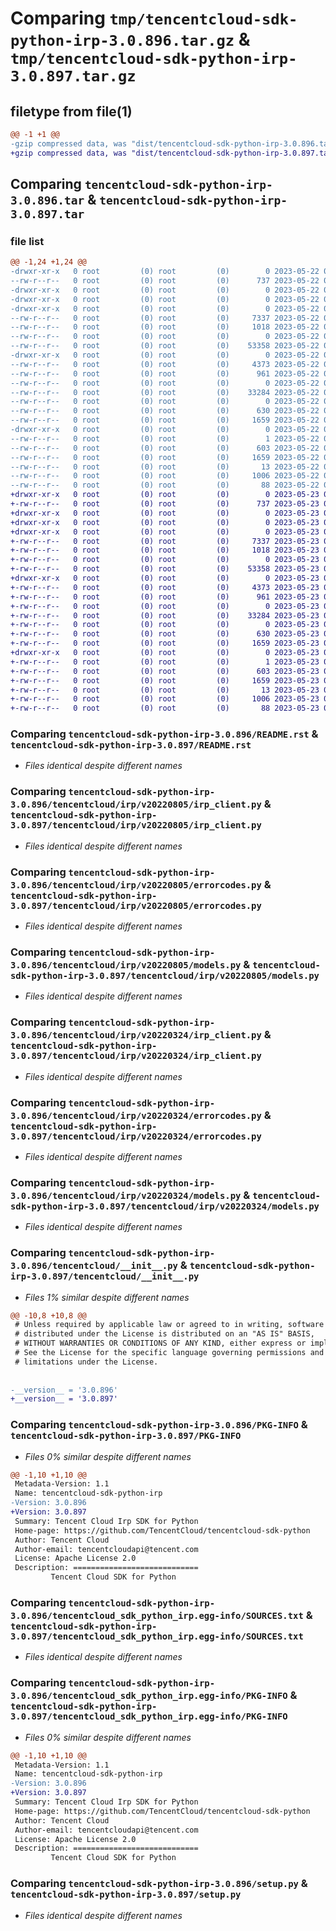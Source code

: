 # Comparing `tmp/tencentcloud-sdk-python-irp-3.0.896.tar.gz` & `tmp/tencentcloud-sdk-python-irp-3.0.897.tar.gz`

## filetype from file(1)

```diff
@@ -1 +1 @@
-gzip compressed data, was "dist/tencentcloud-sdk-python-irp-3.0.896.tar", last modified: Mon May 22 00:26:09 2023, max compression
+gzip compressed data, was "dist/tencentcloud-sdk-python-irp-3.0.897.tar", last modified: Tue May 23 02:25:27 2023, max compression
```

## Comparing `tencentcloud-sdk-python-irp-3.0.896.tar` & `tencentcloud-sdk-python-irp-3.0.897.tar`

### file list

```diff
@@ -1,24 +1,24 @@
-drwxr-xr-x   0 root         (0) root         (0)        0 2023-05-22 00:26:09.000000 tencentcloud-sdk-python-irp-3.0.896/
--rw-r--r--   0 root         (0) root         (0)      737 2023-05-22 00:26:09.000000 tencentcloud-sdk-python-irp-3.0.896/README.rst
-drwxr-xr-x   0 root         (0) root         (0)        0 2023-05-22 00:26:09.000000 tencentcloud-sdk-python-irp-3.0.896/tencentcloud/
-drwxr-xr-x   0 root         (0) root         (0)        0 2023-05-22 00:26:09.000000 tencentcloud-sdk-python-irp-3.0.896/tencentcloud/irp/
-drwxr-xr-x   0 root         (0) root         (0)        0 2023-05-22 00:26:09.000000 tencentcloud-sdk-python-irp-3.0.896/tencentcloud/irp/v20220805/
--rw-r--r--   0 root         (0) root         (0)     7337 2023-05-22 00:26:09.000000 tencentcloud-sdk-python-irp-3.0.896/tencentcloud/irp/v20220805/irp_client.py
--rw-r--r--   0 root         (0) root         (0)     1018 2023-05-22 00:26:09.000000 tencentcloud-sdk-python-irp-3.0.896/tencentcloud/irp/v20220805/errorcodes.py
--rw-r--r--   0 root         (0) root         (0)        0 2023-05-22 00:26:09.000000 tencentcloud-sdk-python-irp-3.0.896/tencentcloud/irp/v20220805/__init__.py
--rw-r--r--   0 root         (0) root         (0)    53358 2023-05-22 00:26:09.000000 tencentcloud-sdk-python-irp-3.0.896/tencentcloud/irp/v20220805/models.py
-drwxr-xr-x   0 root         (0) root         (0)        0 2023-05-22 00:26:09.000000 tencentcloud-sdk-python-irp-3.0.896/tencentcloud/irp/v20220324/
--rw-r--r--   0 root         (0) root         (0)     4373 2023-05-22 00:26:09.000000 tencentcloud-sdk-python-irp-3.0.896/tencentcloud/irp/v20220324/irp_client.py
--rw-r--r--   0 root         (0) root         (0)      961 2023-05-22 00:26:09.000000 tencentcloud-sdk-python-irp-3.0.896/tencentcloud/irp/v20220324/errorcodes.py
--rw-r--r--   0 root         (0) root         (0)        0 2023-05-22 00:26:09.000000 tencentcloud-sdk-python-irp-3.0.896/tencentcloud/irp/v20220324/__init__.py
--rw-r--r--   0 root         (0) root         (0)    33284 2023-05-22 00:26:09.000000 tencentcloud-sdk-python-irp-3.0.896/tencentcloud/irp/v20220324/models.py
--rw-r--r--   0 root         (0) root         (0)        0 2023-05-22 00:26:09.000000 tencentcloud-sdk-python-irp-3.0.896/tencentcloud/irp/__init__.py
--rw-r--r--   0 root         (0) root         (0)      630 2023-05-22 00:26:09.000000 tencentcloud-sdk-python-irp-3.0.896/tencentcloud/__init__.py
--rw-r--r--   0 root         (0) root         (0)     1659 2023-05-22 00:26:09.000000 tencentcloud-sdk-python-irp-3.0.896/PKG-INFO
-drwxr-xr-x   0 root         (0) root         (0)        0 2023-05-22 00:26:09.000000 tencentcloud-sdk-python-irp-3.0.896/tencentcloud_sdk_python_irp.egg-info/
--rw-r--r--   0 root         (0) root         (0)        1 2023-05-22 00:26:09.000000 tencentcloud-sdk-python-irp-3.0.896/tencentcloud_sdk_python_irp.egg-info/dependency_links.txt
--rw-r--r--   0 root         (0) root         (0)      603 2023-05-22 00:26:09.000000 tencentcloud-sdk-python-irp-3.0.896/tencentcloud_sdk_python_irp.egg-info/SOURCES.txt
--rw-r--r--   0 root         (0) root         (0)     1659 2023-05-22 00:26:09.000000 tencentcloud-sdk-python-irp-3.0.896/tencentcloud_sdk_python_irp.egg-info/PKG-INFO
--rw-r--r--   0 root         (0) root         (0)       13 2023-05-22 00:26:09.000000 tencentcloud-sdk-python-irp-3.0.896/tencentcloud_sdk_python_irp.egg-info/top_level.txt
--rw-r--r--   0 root         (0) root         (0)     1006 2023-05-22 00:26:09.000000 tencentcloud-sdk-python-irp-3.0.896/setup.py
--rw-r--r--   0 root         (0) root         (0)       88 2023-05-22 00:26:09.000000 tencentcloud-sdk-python-irp-3.0.896/setup.cfg
+drwxr-xr-x   0 root         (0) root         (0)        0 2023-05-23 02:25:27.000000 tencentcloud-sdk-python-irp-3.0.897/
+-rw-r--r--   0 root         (0) root         (0)      737 2023-05-23 02:25:27.000000 tencentcloud-sdk-python-irp-3.0.897/README.rst
+drwxr-xr-x   0 root         (0) root         (0)        0 2023-05-23 02:25:27.000000 tencentcloud-sdk-python-irp-3.0.897/tencentcloud/
+drwxr-xr-x   0 root         (0) root         (0)        0 2023-05-23 02:25:27.000000 tencentcloud-sdk-python-irp-3.0.897/tencentcloud/irp/
+drwxr-xr-x   0 root         (0) root         (0)        0 2023-05-23 02:25:27.000000 tencentcloud-sdk-python-irp-3.0.897/tencentcloud/irp/v20220805/
+-rw-r--r--   0 root         (0) root         (0)     7337 2023-05-23 02:25:27.000000 tencentcloud-sdk-python-irp-3.0.897/tencentcloud/irp/v20220805/irp_client.py
+-rw-r--r--   0 root         (0) root         (0)     1018 2023-05-23 02:25:27.000000 tencentcloud-sdk-python-irp-3.0.897/tencentcloud/irp/v20220805/errorcodes.py
+-rw-r--r--   0 root         (0) root         (0)        0 2023-05-23 02:25:27.000000 tencentcloud-sdk-python-irp-3.0.897/tencentcloud/irp/v20220805/__init__.py
+-rw-r--r--   0 root         (0) root         (0)    53358 2023-05-23 02:25:27.000000 tencentcloud-sdk-python-irp-3.0.897/tencentcloud/irp/v20220805/models.py
+drwxr-xr-x   0 root         (0) root         (0)        0 2023-05-23 02:25:27.000000 tencentcloud-sdk-python-irp-3.0.897/tencentcloud/irp/v20220324/
+-rw-r--r--   0 root         (0) root         (0)     4373 2023-05-23 02:25:27.000000 tencentcloud-sdk-python-irp-3.0.897/tencentcloud/irp/v20220324/irp_client.py
+-rw-r--r--   0 root         (0) root         (0)      961 2023-05-23 02:25:27.000000 tencentcloud-sdk-python-irp-3.0.897/tencentcloud/irp/v20220324/errorcodes.py
+-rw-r--r--   0 root         (0) root         (0)        0 2023-05-23 02:25:27.000000 tencentcloud-sdk-python-irp-3.0.897/tencentcloud/irp/v20220324/__init__.py
+-rw-r--r--   0 root         (0) root         (0)    33284 2023-05-23 02:25:27.000000 tencentcloud-sdk-python-irp-3.0.897/tencentcloud/irp/v20220324/models.py
+-rw-r--r--   0 root         (0) root         (0)        0 2023-05-23 02:25:27.000000 tencentcloud-sdk-python-irp-3.0.897/tencentcloud/irp/__init__.py
+-rw-r--r--   0 root         (0) root         (0)      630 2023-05-23 02:25:27.000000 tencentcloud-sdk-python-irp-3.0.897/tencentcloud/__init__.py
+-rw-r--r--   0 root         (0) root         (0)     1659 2023-05-23 02:25:27.000000 tencentcloud-sdk-python-irp-3.0.897/PKG-INFO
+drwxr-xr-x   0 root         (0) root         (0)        0 2023-05-23 02:25:27.000000 tencentcloud-sdk-python-irp-3.0.897/tencentcloud_sdk_python_irp.egg-info/
+-rw-r--r--   0 root         (0) root         (0)        1 2023-05-23 02:25:27.000000 tencentcloud-sdk-python-irp-3.0.897/tencentcloud_sdk_python_irp.egg-info/dependency_links.txt
+-rw-r--r--   0 root         (0) root         (0)      603 2023-05-23 02:25:27.000000 tencentcloud-sdk-python-irp-3.0.897/tencentcloud_sdk_python_irp.egg-info/SOURCES.txt
+-rw-r--r--   0 root         (0) root         (0)     1659 2023-05-23 02:25:27.000000 tencentcloud-sdk-python-irp-3.0.897/tencentcloud_sdk_python_irp.egg-info/PKG-INFO
+-rw-r--r--   0 root         (0) root         (0)       13 2023-05-23 02:25:27.000000 tencentcloud-sdk-python-irp-3.0.897/tencentcloud_sdk_python_irp.egg-info/top_level.txt
+-rw-r--r--   0 root         (0) root         (0)     1006 2023-05-23 02:25:27.000000 tencentcloud-sdk-python-irp-3.0.897/setup.py
+-rw-r--r--   0 root         (0) root         (0)       88 2023-05-23 02:25:27.000000 tencentcloud-sdk-python-irp-3.0.897/setup.cfg
```

### Comparing `tencentcloud-sdk-python-irp-3.0.896/README.rst` & `tencentcloud-sdk-python-irp-3.0.897/README.rst`

 * *Files identical despite different names*

### Comparing `tencentcloud-sdk-python-irp-3.0.896/tencentcloud/irp/v20220805/irp_client.py` & `tencentcloud-sdk-python-irp-3.0.897/tencentcloud/irp/v20220805/irp_client.py`

 * *Files identical despite different names*

### Comparing `tencentcloud-sdk-python-irp-3.0.896/tencentcloud/irp/v20220805/errorcodes.py` & `tencentcloud-sdk-python-irp-3.0.897/tencentcloud/irp/v20220805/errorcodes.py`

 * *Files identical despite different names*

### Comparing `tencentcloud-sdk-python-irp-3.0.896/tencentcloud/irp/v20220805/models.py` & `tencentcloud-sdk-python-irp-3.0.897/tencentcloud/irp/v20220805/models.py`

 * *Files identical despite different names*

### Comparing `tencentcloud-sdk-python-irp-3.0.896/tencentcloud/irp/v20220324/irp_client.py` & `tencentcloud-sdk-python-irp-3.0.897/tencentcloud/irp/v20220324/irp_client.py`

 * *Files identical despite different names*

### Comparing `tencentcloud-sdk-python-irp-3.0.896/tencentcloud/irp/v20220324/errorcodes.py` & `tencentcloud-sdk-python-irp-3.0.897/tencentcloud/irp/v20220324/errorcodes.py`

 * *Files identical despite different names*

### Comparing `tencentcloud-sdk-python-irp-3.0.896/tencentcloud/irp/v20220324/models.py` & `tencentcloud-sdk-python-irp-3.0.897/tencentcloud/irp/v20220324/models.py`

 * *Files identical despite different names*

### Comparing `tencentcloud-sdk-python-irp-3.0.896/tencentcloud/__init__.py` & `tencentcloud-sdk-python-irp-3.0.897/tencentcloud/__init__.py`

 * *Files 1% similar despite different names*

```diff
@@ -10,8 +10,8 @@
 # Unless required by applicable law or agreed to in writing, software
 # distributed under the License is distributed on an "AS IS" BASIS,
 # WITHOUT WARRANTIES OR CONDITIONS OF ANY KIND, either express or implied.
 # See the License for the specific language governing permissions and
 # limitations under the License.
 
 
-__version__ = '3.0.896'
+__version__ = '3.0.897'
```

### Comparing `tencentcloud-sdk-python-irp-3.0.896/PKG-INFO` & `tencentcloud-sdk-python-irp-3.0.897/PKG-INFO`

 * *Files 0% similar despite different names*

```diff
@@ -1,10 +1,10 @@
 Metadata-Version: 1.1
 Name: tencentcloud-sdk-python-irp
-Version: 3.0.896
+Version: 3.0.897
 Summary: Tencent Cloud Irp SDK for Python
 Home-page: https://github.com/TencentCloud/tencentcloud-sdk-python
 Author: Tencent Cloud
 Author-email: tencentcloudapi@tencent.com
 License: Apache License 2.0
 Description: ============================
         Tencent Cloud SDK for Python
```

### Comparing `tencentcloud-sdk-python-irp-3.0.896/tencentcloud_sdk_python_irp.egg-info/SOURCES.txt` & `tencentcloud-sdk-python-irp-3.0.897/tencentcloud_sdk_python_irp.egg-info/SOURCES.txt`

 * *Files identical despite different names*

### Comparing `tencentcloud-sdk-python-irp-3.0.896/tencentcloud_sdk_python_irp.egg-info/PKG-INFO` & `tencentcloud-sdk-python-irp-3.0.897/tencentcloud_sdk_python_irp.egg-info/PKG-INFO`

 * *Files 0% similar despite different names*

```diff
@@ -1,10 +1,10 @@
 Metadata-Version: 1.1
 Name: tencentcloud-sdk-python-irp
-Version: 3.0.896
+Version: 3.0.897
 Summary: Tencent Cloud Irp SDK for Python
 Home-page: https://github.com/TencentCloud/tencentcloud-sdk-python
 Author: Tencent Cloud
 Author-email: tencentcloudapi@tencent.com
 License: Apache License 2.0
 Description: ============================
         Tencent Cloud SDK for Python
```

### Comparing `tencentcloud-sdk-python-irp-3.0.896/setup.py` & `tencentcloud-sdk-python-irp-3.0.897/setup.py`

 * *Files identical despite different names*

